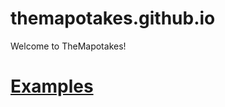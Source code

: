 # themapotakes.github.io
Welcome to TheMapotakes!

# [Examples](http://themapotakes.github.io/examples)

